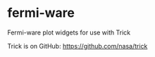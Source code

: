 # fermi-ware
Fermi-ware plot widgets for use with Trick

Trick is on GitHub: https://github.com/nasa/trick
